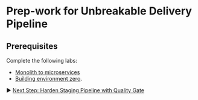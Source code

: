 # Prep-work for Unbreakable Delivery Pipeline

## Prerequisites

Complete the following labs:

- [Monolith to microservices]
- [Building environment zero].

[Monolith to microservices]: ../../03_Monolith_to_Microservices/README.md
[Building environment zero]: ../../04_Building_Environment_zero/README.md

:arrow_forward: [Next Step: Harden Staging Pipeline with Quality Gate](../01_Harden_Staging_Pipeline_with_Quality_Gate)
